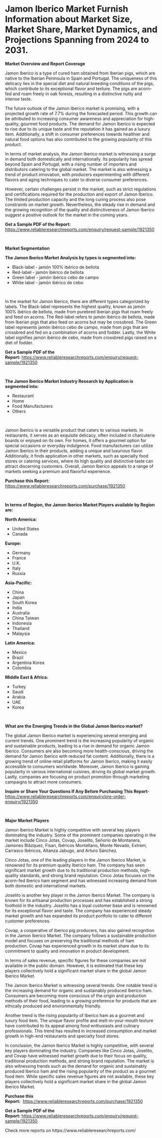 <p><h1>Jamon Iberico Market Furnish Information about Market Size, Market Share, Market Dynamics, and Projections Spanning from 2024 to 2031.</h1></p><p><strong>Market Overview and Report Coverage</strong></p>
<p><p>Jamon Iberico is a type of cured ham obtained from Iberian pigs, which are native to the Iberian Peninsula in Spain and Portugal. The uniqueness of this delicacy lies in the special diet and natural breeding conditions of the pigs, which contribute to its exceptional flavor and texture. The pigs are acorn-fed and roam freely in oak forests, resulting in a distinctive nutty and intense taste.</p><p>The future outlook of the Jamon Iberico market is promising, with a projected growth rate of 7.7% during the forecasted period. This growth can be attributed to increasing consumer awareness and appreciation for high-quality, gourmet food products. The demand for Jamon Iberico is expected to rise due to its unique taste and the reputation it has gained as a luxury item. Additionally, a shift in consumer preferences towards healthier and natural food options has also contributed to the growing popularity of this product.</p><p>In terms of market analysis, the Jamon Iberico market is witnessing a surge in demand both domestically and internationally. Its popularity has spread beyond Spain and Portugal, with a rising number of importers and distributors catering to the global market. The market is also witnessing a trend of product innovation, with producers experimenting with different flavors and aging techniques to cater to diverse consumer preferences.</p><p>However, certain challenges persist in the market, such as strict regulations and certifications required for the production and export of Jamon Iberico. The limited production capacity and the long curing process also pose constraints on market growth. Nevertheless, the steady rise in demand and the growing recognition of the quality and distinctiveness of Jamon Iberico suggest a positive outlook for the market in the coming years.</p></p>
<p><strong>Get a Sample PDF of the Report:</strong> <a href="https://www.reliableresearchreports.com/enquiry/request-sample/1921350">https://www.reliableresearchreports.com/enquiry/request-sample/1921350</a></p>
<p>&nbsp;</p>
<p><strong>Market Segmentation</strong></p>
<p><strong>The Jamon Iberico Market Analysis by types is segmented into:</strong></p>
<p><ul><li>Black-label - jamón 100% ibérico de bellota</li><li>Red-label - jamón ibérico de bellota</li><li>Green label - jamón ibérico cebo de campo</li><li>White label - jamón ibérico de cebo</li></ul></p>
<p>&nbsp;</p>
<p><p>In the market for Jamon Iberico, there are different types categorized by labels. The Black-label represents the highest quality, known as jamón 100% ibérico de bellota, made from purebred Iberian pigs that roam freely and feed on acorns. The Red-label refers to jamón ibérico de bellota, made from Iberian pigs that also feed on acorns but may be crossbred. The Green label represents jamón ibérico cebo de campo, made from pigs that are crossbred and fed on a combination of acorns and fodder. Lastly, the White label signifies jamón ibérico de cebo, made from crossbred pigs raised on a diet of fodder.</p></p>
<p><strong>Get a Sample PDF of the Report:</strong>&nbsp;<a href="https://www.reliableresearchreports.com/enquiry/request-sample/1921350">https://www.reliableresearchreports.com/enquiry/request-sample/1921350</a></p>
<p>&nbsp;</p>
<p><strong>The Jamon Iberico Market Industry Research by Application is segmented into:</strong></p>
<p><ul><li>Restaurant</li><li>Home</li><li>Food Manufacturers</li><li>Others</li></ul></p>
<p>&nbsp;</p>
<p><p>Jamon Iberico is a versatile product that caters to various markets. In restaurants, it serves as an exquisite delicacy, often included in charcuterie boards or enjoyed on its own. For homes, it offers a gourmet option for special occasions or everyday indulgence. Food manufacturers can utilize Jamon Iberico in their products, adding a unique and luxurious flavor. Additionally, it finds application in other markets, such as specialty food stores or catering services, where its high quality and distinctive taste can attract discerning customers. Overall, Jamon Iberico appeals to a range of markets seeking a premium and flavorful experience.</p></p>
<p><strong>Purchase this Report:</strong>&nbsp; <a href="https://www.reliableresearchreports.com/purchase/1921350">https://www.reliableresearchreports.com/purchase/1921350</a></p>
<p>&nbsp;</p>
<p><strong>In terms of Region, the Jamon Iberico Market Players available by Region are:</strong></p>
<p>
    <p> <strong> North America: </strong>
        <ul>
            <li>United States</li>
            <li>Canada</li>
        </ul>
        </p> 
    <p> <strong> Europe: </strong>
        <ul>
            <li>Germany</li>
            <li>France</li>
            <li>U.K.</li>
            <li>Italy</li>
            <li>Russia</li>
        </ul>
        </p> 
    <p> <strong> Asia-Pacific: </strong>
        <ul>
            <li>China</li>
            <li>Japan</li>
            <li>South Korea</li>
            <li>India</li>
            <li>Australia</li>
            <li>China Taiwan</li>
            <li>Indonesia</li>
            <li>Thailand</li>
            <li>Malaysia</li>
        </ul>
        </p> 
    <p> <strong> Latin America: </strong>
        <ul>
            <li>Mexico</li>
            <li>Brazil</li>
            <li>Argentina Korea</li>
            <li>Colombia</li>
        </ul>
        </p> 
    <p> <strong> Middle East & Africa: </strong>
        <ul>
            <li>Turkey</li>
            <li>Saudi</li>
            <li>Arabia</li>
            <li>UAE</li>
            <li>Korea</li>
        </ul>
    </p>
    </p>
<p>&nbsp;</p>
<p><strong>What are the Emerging Trends in the Global Jamon Iberico market?</strong></p>
<p><p>The global Jamon Iberico market is experiencing several emerging and current trends. One prominent trend is the increasing popularity of organic and sustainable products, leading to a rise in demand for organic Jamon Iberico. Consumers are also becoming more health-conscious, driving the demand for Jamon Iberico with reduced fat content. Additionally, there is a growing trend of online retail platforms for Jamon Iberico, making it easily accessible to consumers worldwide. Moreover, Jamon Iberico is gaining popularity in various international cuisines, driving its global market growth. Lastly, companies are focusing on product promotion through marketing campaigns to attract more consumers.</p></p>
<p><strong>Inquire or Share Your Questions If Any Before Purchasing This Report</strong>- <a href="https://www.reliableresearchreports.com/enquiry/pre-order-enquiry/1921350">https://www.reliableresearchreports.com/enquiry/pre-order-enquiry/1921350</a></p>
<p>&nbsp;</p>
<p><strong>Major Market Players</strong></p>
<p><p>Jamon Iberico Market is highly competitive with several key players dominating the industry. Some of the prominent companies operating in the market include Cinco Jotas, Covap, Joselito, Señorío de Montanera, Jamones Blázquez, Fisan, Ibéricos Montellano, Monte Nevado, Extrem, Carrasco Ibéricos, Altanza Jabugo, and Arturo Sánchez.</p><p>Cinco Jotas, one of the leading players in the Jamon Iberico Market, is renowned for its premium quality Iberico ham. The company has seen significant market growth due to its traditional production methods, high-quality standards, and strong brand reputation. Cinco Jotas focuses on the acorn-fed Iberico ham segment and has witnessed increasing demand from both domestic and international markets.</p><p>Joselito is another key player in the Jamon Iberico Market. The company is known for its artisanal production processes and has established a strong foothold in the industry. Joselito has a loyal customer base and is renowned for its exceptional flavor and taste. The company has experienced steady market growth and has expanded its product portfolio to cater to different customer preferences.</p><p>Covap, a cooperative of Iberico pig producers, has also gained recognition in the Jamon Iberico Market. The company follows a sustainable production model and focuses on preserving the traditional methods of ham production. Covap has experienced growth in its market share due to its commitment to quality and innovation in product development.</p><p>In terms of sales revenue, specific figures for these companies are not available in the public domain. However, it is estimated that these key players collectively hold a significant market share in the global Jamon Iberico Market.</p><p>The Jamon Iberico Market is witnessing several trends. One notable trend is the increasing demand for organic and sustainably produced Iberico ham. Consumers are becoming more conscious of the origin and production methods of their food, leading to a growing preference for products that are ethically produced and environmentally friendly.</p><p>Another trend is the rising popularity of Iberico ham as a gourmet and luxury food item. The unique flavor profile and melt-in-your-mouth texture have contributed to its appeal among food enthusiasts and culinary professionals. This trend has resulted in increased consumption and market growth in high-end restaurants and specialty food stores.</p><p>In conclusion, the Jamon Iberico Market is highly competitive, with several key players dominating the industry. Companies like Cinco Jotas, Joselito, and Covap have witnessed market growth due to their focus on quality, traditional production methods, and strong brand reputation. The market is also witnessing trends such as the demand for organic and sustainably produced Iberico ham and the rising popularity of the product as a gourmet food item. While specific sales revenue figures are not available, these key players collectively hold a significant market share in the global Jamon Iberico Market.</p></p>
<p><strong>Purchase this Report:</strong>&nbsp;&nbsp;<a href="https://www.reliableresearchreports.com/purchase/1921350">https://www.reliableresearchreports.com/purchase/1921350</a></p>
<p></p>
<p><strong>Get a Sample PDF of the Report:</strong>&nbsp;<a href="https://www.reliableresearchreports.com/enquiry/request-sample/1921350">https://www.reliableresearchreports.com/enquiry/request-sample/1921350</a></p>
<p>Check more reports on https://www.reliableresearchreports.com/</p>